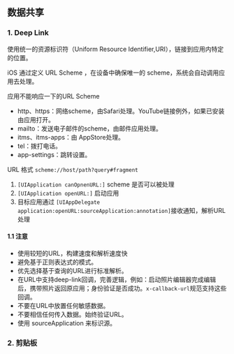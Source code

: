 ## 数据共享

### 1. Deep Link

使用统一的资源标识符（Uniform Resource Identifier,URI），链接到应用内特定的位置。

iOS 通过定义 URL Scheme ，在设备中确保唯一的 scheme，系统会自动调用应用去处理。

应用不能响应一下的URL Scheme

* http、https：网络scheme，由Safari处理。YouTube链接例外，如果已安装由应用打开。
* mailto：发送电子邮件的scheme，由邮件应用处理。
* itms、itms-apps：由 AppStore处理。
* tel：拨打电话。
* app-settings：跳转设置。

URL 格式 `scheme://host/path?query#fragment`

1. `[UIApplication canOpnenURL:]` scheme 是否可以被处理
2. `[UIApplication openURL:]` 启动应用
3. 目标应用通过 `[UIAppDelegate application:openURL:sourceApplication:annotation]`接收通知，解析URL处理

#### 1.1 注意

* 使用较短的URL，构建速度和解析速度快
* 避免基于正则表达式的模式。
* 优先选择基于查询的URL进行标准解析。
* 在URL中支持deep-link回调，完善逻辑，例如：启动照片编辑器完成编辑后，携带照片返回原应用；身份验证是否成功。`x-callback-url`规范支持这些回调。
* 不要在URL中放置任何敏感数据。
* 不要相信任何传入数据。始终验证URL。
* 使用 sourceApplication 来标识源。

### 2. 剪贴板



